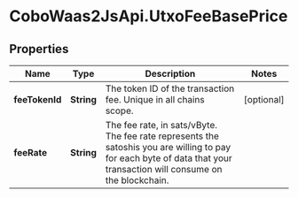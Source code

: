 # CoboWaas2JsApi.UtxoFeeBasePrice

## Properties

Name | Type | Description | Notes
------------ | ------------- | ------------- | -------------
**feeTokenId** | **String** | The token ID of the transaction fee. Unique in all chains scope. | [optional] 
**feeRate** | **String** | The fee rate, in sats/vByte. The fee rate represents the satoshis you are willing to pay for each byte of data that your transaction will consume on the blockchain. | 


